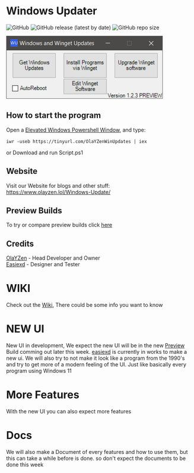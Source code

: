 # Windows Updater
![GitHub](https://img.shields.io/github/license/OlaYZen/Windows-Update?color=gree&style=for-the-badge)
![GitHub release (latest by date)](https://img.shields.io/github/v/release/OlaYZen/Windows-Update?style=for-the-badge)
![GitHub repo size](https://img.shields.io/github/repo-size/OlaYZen/Windows-Update?color=orange&style=for-the-badge)

[<img src="https://raw.githubusercontent.com/OlaYZen/Windows-Update/main/Image.png"/>](https://raw.githubusercontent.com/OlaYZen/Windows-Update/main/Script.ps1)
## **How to start the program**

Open a [Elevated Windows Powershell Window](https://docs.microsoft.com/en-us/powershell/scripting/windows-powershell/starting-windows-powershell?view=powershell-7.2#with-administrative-privileges-run-as-administrator), and type: 
```
iwr -useb https://tinyurl.com/OlaYZenWinUpdates | iex
```
or Download and run Script.ps1

## Website
Visit our Website for blogs and other stuff: <br/>
https://www.olayzen.lol/Windows-Update/

## Preview Builds
To try or compare preview builds click [here](https://github.com/OlaYZen/Windows-Update/tree/Preview)
## **Credits**
[OlaYZen](https://github.com/OlaYZen) - Head Developer and Owner <br/>
[Easiexd](https://github.com/easiexd) - Designer and Tester

# **WIKI**
Check out the [Wiki](https://github.com/OlaYZen/Windows-Update/wiki), There could be some info you want to know

# **NEW UI**
New UI in development, We expect the new UI will be in the new [Preview](https://github.com/OlaYZen/Windows-Update/blob/Preview/Script%20PREVIEW.ps1) Build comming out later this week. [easiexd](https://github.com/easiexd) is currently in works to make a new ui. We will also try to not make it look like a program from the 1990's and try to get more of a modern feeling of the UI. Just like basically every program using Windows 11

# **More Features**
With the new UI you can also expect more features

# **Docs**
We will also make a Document of every features and how to use them, but this can take a while before is done. so don't expect the documents to be done this week
